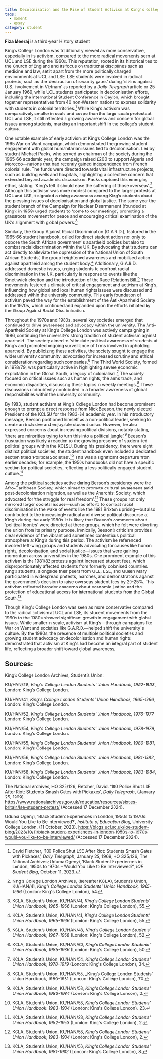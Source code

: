 ```yaml
---
title: Decolonisation and the Rise of Student Activism at King's College London
tags:
  - moment
  - essay
category: student
---
```

**Fiza Meeraj** is a third-year History student

King’s College London was traditionally viewed as more conservative, especially in its activism, compared to the more radical movements seen at UCL and LSE during the 1960s. This reputation, rooted in its historical ties to the Church of England and its focus on traditional disciplines such as medicine and law, set it apart from the more politically charged environments at UCL and LSE. LSE students were involved in radical protests, such as the ‘destruction of security gates’ during ‘sit-ins against U.S. involvement in Vietnam’ as reported by a _Daily Telegraph_ article on 25 January 1969, while UCL students participated in decolonisation efforts, including the International Student Conference in Ceylon, which brought together representatives from 40 non-Western nations to express solidarity with students in colonial territories.[^1] While King’s activism was comparatively smaller in scale and scope than the large-scale protests at UCL and LSE, it still reflected a growing awareness and concern for global issues among students, marking an important shift in the college’s student culture.

One notable example of early activism at King’s College London was the 1965 War on Want campaign, which demonstrated the growing student engagement with global humanitarian issues tied to decolonisation. Led by student Michael Packs, who served as chairman of the society during the 1965-66 academic year, the campaign raised £200 to support Algeria and Morocco—nations that had recently gained independence from French colonial rule. The funds were directed towards vital infrastructure projects, such as building wells and hospitals, highlighting a collective concern that extended beyond academic discussions. Packs captured this emerging ethos, stating, ‘King’s felt it should ease the suffering of those overseas'.[^2] Although this activism was more modest compared to the larger protests at UCL and LSE, it signaled a rising awareness among King’s students about the pressing issues of decolonisation and global justice. The same year the student branch of the Campaign for Nuclear Disarmament (founded at King’s in 1958) urged students to ‘come to our meetings’, promoting a grassroots movement for peace and encouraging critical examination of the UK’s alignment with global powers.[^3]

Similarly, the Group Against Racial Discrimination (G.A.R.D.), featured in the 1965-66 student handbook, called for direct student action not only to oppose the South African government's apartheid policies but also to combat racial discrimination within the UK. By advocating that ‘students can act directly to alleviate the oppression of the National Union of South African Students’, the group heightened awareness and mobilised action against apartheid among the student body.[^4] Additionally, G.A.R.D. addressed domestic issues, urging students to confront racial discrimination in the UK, particularly in response to events like the Smethwick election and the introduction of the Race Relations Bill.[^5] These movements fostered a climate of critical engagement and activism at King’s, influencing how global and local human rights issues were discussed and addressed within the university community. This early foundation of activism paved the way for the establishment of the Anti-Apartheid Society in the 1970s, which continued and expanded upon the efforts initiated by the Group Against Racial Discrimination.

Throughout the 1970s and 1980s, several key societies emerged that continued to drive awareness and advocacy within the university. The Anti-Apartheid Society at King’s College London was actively campaigning in 1986, continuing the university’s strong tradition of student activism against apartheid. The society aimed to 'stimulate political awareness of students at King’s and promoted ongoing surveillance of firms involved in upholding apartheid. By publicizing these activities, the society sought to engage the wider university community, advocating for increased scrutiny and ethical consideration regarding such companies.[^6] The Third World Society, formed in 1978/79, was particularly active in highlighting severe economic exploitation in the Global South, a legacy of colonialism.[^7] The society focused on critical issues such as human rights, the arms trade, and economic disparities, discussing these topics in weekly meetings.[^8] These discussions undoubtedly contributed to a broader awareness of global responsibilities within the university community.

By 1983, student activism at King’s College London had become prominent enough to prompt a direct response from Nick Beeson, the newly elected President of the KCLSU for the 1983-84 academic year. In his introductory message, Beeson positioned himself as a non-political leader, seeking to create an inclusive and enjoyable student union. However, he also expressed concerns about increasing political divisions, notably stating, ‘there are minorities trying to turn this into a political jungle’.[^9] Beeson’s frustration was likely a reaction to the growing presence of student-led political groups within the KCLSU. During his presidency, there were eight distinct political societies, the student handbook even included a dedicated section titled ‘Political Societies’.[^10] This was a significant departure from earlier decades; for example, the 1950s handbooks did not have a specific section for political societies, reflecting a less politically engaged student culture.[^11] 

Among the political societies active during Beeson’s presidency were the Afro-Caribbean Society, which aimed to promote cultural awareness amid post-decolonisation migration, as well as the Anarchist Society, which advocated for ‘the struggle for real freedom’.[^12] These groups not only mirrored larger societal issues—such as efforts to combat racial discrimination in the wake of events like the 1981 Brixton uprising—but also contributed to the increasingly radical and diverse political discourse at King’s during the early 1980s. It is likely that Beeson’s comments about ‘political loonies’ were directed at these groups, which he felt were diverting the union from its primary purpose. Ironically, Beeson’s criticism provides clear evidence of the vibrant and sometimes contentious political atmosphere at King’s during this period. The activism he referenced involved left-wing groups and students advocating for causes like human rights, decolonisation, and social justice—issues that were gaining momentum across universities in the 1980s. One prominent example of this activism is the 1981/82 protests against increased student fees, which disproportionately affected students from formerly colonised countries. King’s students, alongside their peers from UCL, LSE, and Queen Mary, participated in widespread protests, marches, and demonstrations against the government’s decision to raise overseas student fees by 20-25%. This activism reflected broader concerns about economic justice and the protection of educational access for international students from the Global South.[^13]

Though King's College London was seen as more conservative compared to the radical activism at UCL and LSE, its student movements from the 1960s to the 1980s showed significant growth in engagement with global issues. While smaller in scale, activism at King's—through campaigns like War on Want and societies like G.A.R.D.—helped shift the university's culture. By the 1980s, the presence of multiple political societies and growing student advocacy on decolonisation and human rights demonstrated that activism at King's had become an integral part of student life, reflecting a broader shift toward global awareness.

## Sources:

King’s College London Archives, Student’s Union: 

KU/HAN/28, _King's College London Students' Union Handbook, 1952-1953_, London: King's College London. 

KU/HAN/41, _King's College London Students' Union Handbook, 1965-1966_, London: King's College London.

KU/HAN/52, _King's College London Students' Union Handbook, 1976-1977_ London: King's College London.

KU/HAN/54, _King's College London Students' Union Handbook, 1978-1979_, London: King's College London.

KU/HAN/55, _King's College London Students' Union Handbook, 1980-1981_, London: King's College London.

KU/HAN/56, _King's College London Students' Union Handbook, 1981-1982_, London: King's College London.

KU/HAN/58, _King's College London Students' Union Handbook, 1983-1984_, London: King's College London.

The National Archives, HO 325/126, Fletcher, David. ‘100 Police Shut LSE After Riot: Students Smash Gates with Pickaxes’, _Daily Telegraph_, (January 25, 1969). <https://www.nationalarchives.gov.uk/education/resources/sixties-britain/lse-student-protest/> (Accessed 17 December 2024). 

Uduma Ogenyi, ‘Black Student Experiences in London, 1950s to 1970s: Would You Like to Be Interviewed?’, _Institute of Education Blog_, University College London, (11 October, 2023). <https://blogs.ucl.ac.uk/ioe-student-blog/2023/10/11/black-student-experiences-in-london-1950s-to-1970s-would-you-like-to-be-interviewed/> (Accessed 17 December 2024). 

[^1]: David Fletcher, ‘100 Police Shut LSE After Riot: Students Smash Gates with Pickaxes’, _Daily Telegraph_, January 25, 1969, HO 325/126, The National Archives;  Uduma Ogenyi, ‘Black Student Experiences in London, 1950s to 1970s – Would You Like to Be Interviewed?’, _IOE Student Blog_, October 11, 2023. 
[^2]: King’s College London Archives, (hereafter KCLA), Student’s Union, KU/HAN/41, _King's College London Students' Union Handbook, 1965-1966_ (London: King's College London), 54.
[^3]: KCLA, Student’s Union, KU/HAN/41, _King's College London Students' Union Handbook, 1965-1966_ (London: King's College London), 55.
[^4]: KCLA, Student’s Union, KU/HAN/41, _King's College London Students' Union Handbook, 1965-1966_ (London: King's College London), 55.
[^5]: KCLA, Student’s Union, KU/HAN/43, _King's College London Students' Union Handbook, 1967-1968_ (London: King's College London), 52.
[^6]: KCLA, Student’s Union, KU/HAN/60, _King’s College London Students' Union Handbook, 1985-1986_ (London: King's College London), 50.
[^7]: KCLA, Student’s Union, KU/HAN/54, _King's College London Students' Union Handbook, 1978-1979_ (London: King's College London), 34.
[^8]: KCLA, Student’s Union, KU/HAN/55, _King's College London Students' Union Handbook, 1980-1981 (London: King's College London), 70.
[^9]: KCLA, Student’s Union, KU/HAN/58, _King's College London Students' Union Handbook, 1983-1984_ (London: King's College London), 2.
[^10]: KCLA, Student’s Union, KU/HAN/58, _King's College London Students' Union Handbook, 1983-1984_ (London: King's College London), 23.
[^11]: KCLA, Student’s Union, KU/HAN/28, _King's College London Students' Union Handbook, 1952-1953_ (London: King's College London), 2.
[^12]: KCLA, Student’s Union, KU/HAN/58, _King's College London Students' Union Handbook, 1983-1984_ (London: King's College London), 2.
[^13]: KCLA, Student’s Union, KU/HAN/56, _King's College London Students' Union Handbook, 1981-1982_ (London: King's College London), 8.
